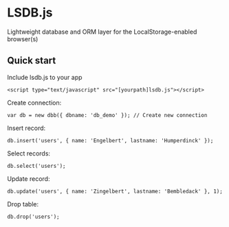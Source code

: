 # LSDB.js
Lightweight database and ORM layer for the LocalStorage-enabled browser(s)

## Quick start

Include lsdb.js to your app 

    <script type="text/javascript" src="[yourpath]lsdb.js"></script>

Create connection:   
    
    var db = new dbb({ dbname: 'db_demo' }); // Create new connection

Insert record:

    db.insert('users', { name: 'Engelbert', lastname: 'Humperdinck' });
  
Select records:

    db.select('users'); 

Update record:

    db.update('users', { name: 'Zingelbert', lastname: 'Bembledack' }, 1); 
    
Drop table:

    db.drop('users'); 


